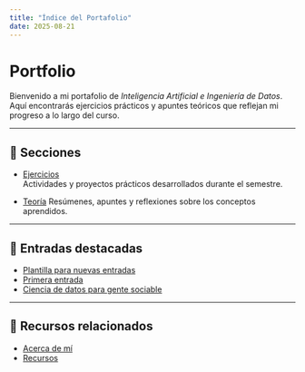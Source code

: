 ```yaml
---
title: "Índice del Portafolio"
date: 2025-08-21
---
```


# Portfolio

Bienvenido a mi portafolio de *Inteligencia Artificial e Ingeniería de Datos*.  
Aquí encontrarás ejercicios prácticos y apuntes teóricos que reflejan mi progreso a lo largo del curso.

---

## 📂 Secciones

- [Ejercicios](ejercicios/index.md)  
  Actividades y proyectos prácticos desarrollados durante el semestre.

- [Teoría](teoria/index.md)
  Resúmenes, apuntes y reflexiones sobre los conceptos aprendidos.

---

## 📝 Entradas destacadas

- [Plantilla para nuevas entradas](plantilla.md)
- [Primera entrada](01-primera-entrada.md)
- [Ciencia de datos para gente sociable](02-ciencia-de-datos-para-gente-sociable.md)

---

## 🔗 Recursos relacionados

- [Acerca de mí](../acerca.md)
- [Recursos](../recursos.md)